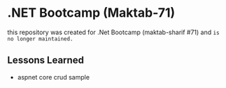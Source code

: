 
# .NET Bootcamp (Maktab-71)
this repository was created for .Net Bootcamp (maktab-sharif #71) and ```is no longer maintained.```

## Lessons Learned
- aspnet core crud sample
